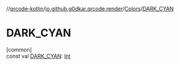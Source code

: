 //[qrcode-kotlin](../../../index.md)/[io.github.g0dkar.qrcode.render](../index.md)/[Colors](index.md)/[DARK_CYAN](-d-a-r-k_-c-y-a-n.md)

# DARK_CYAN

[common]\
const val [DARK_CYAN](-d-a-r-k_-c-y-a-n.md): [Int](https://kotlinlang.org/api/latest/jvm/stdlib/kotlin/-int/index.html)
